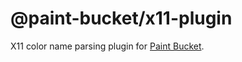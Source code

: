 # @paint-bucket/x11-plugin

X11 color name parsing plugin for [Paint Bucket](https://github.com/smikhalevski/paint-bucket/).

